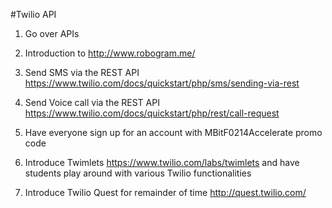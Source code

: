 #Twilio API

1. Go over APIs

2. Introduction to http://www.robogram.me/

3. Send SMS via the REST API https://www.twilio.com/docs/quickstart/php/sms/sending-via-rest

4. Send Voice call via the REST API https://www.twilio.com/docs/quickstart/php/rest/call-request

5. Have everyone sign up for an account with MBitF0214Accelerate promo code 

6. Introduce Twimlets https://www.twilio.com/labs/twimlets and have students play around with various Twilio functionalities 

7. Introduce Twilio Quest for remainder of time http://quest.twilio.com/
